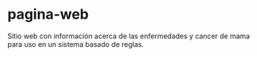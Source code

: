 # pagina-web

Sitio web con información acerca de las enfermedades y cancer de mama para uso en un sistema basado de reglas.
